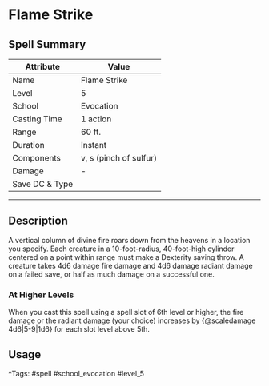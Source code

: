 # Flame Strike

## Spell Summary

| Attribute        | Value                  |
|------------------|------------------------|
| Name             | Flame Strike                 |
| Level            | 5                |
| School           | Evocation          |
| Casting Time     | 1 action              |
| Range            | 60 ft.            |
| Duration         | Instant             |
| Components       | v, s (pinch of sulfur)             |
| Damage           | -               |
| Save DC & Type   |              |

---

## Description

A vertical column of divine fire roars down from the heavens in a location you specify. Each creature in a 10-foot-radius, 40-foot-high cylinder centered on a point within range must make a Dexterity saving throw. A creature takes 4d6 damage fire damage and 4d6 damage radiant damage on a failed save, or half as much damage on a successful one.

### At Higher Levels
When you cast this spell using a spell slot of 6th level or higher, the fire damage or the radiant damage (your choice) increases by {@scaledamage 4d6|5-9|1d6} for each slot level above 5th.

## Usage


^Tags: #spell #school_evocation #level_5